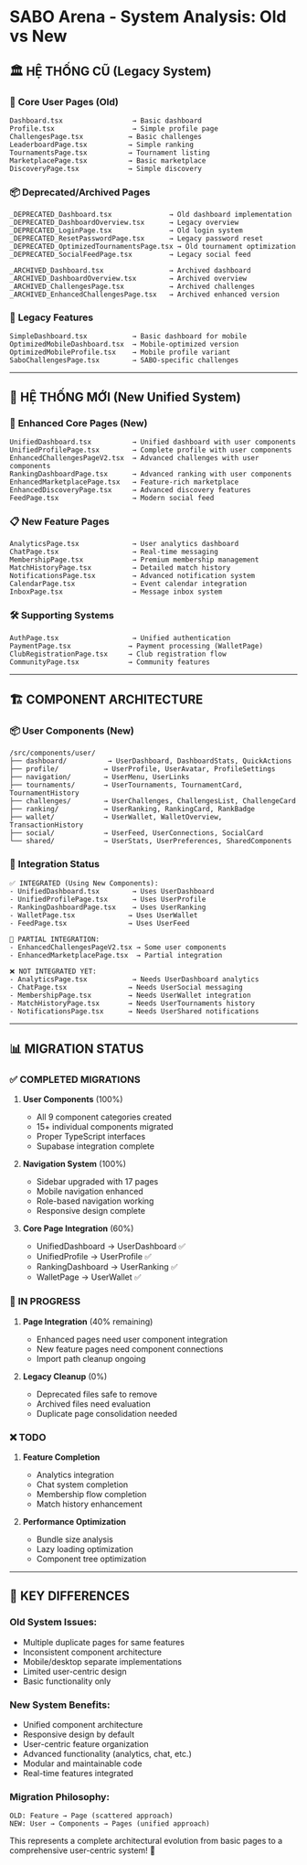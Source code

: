 # SABO Arena - System Analysis: Old vs New

## 🏛️ HỆ THỐNG CŨ (Legacy System)

### 📱 **Core User Pages (Old)**
```
Dashboard.tsx                 → Basic dashboard
Profile.tsx                   → Simple profile page  
ChallengesPage.tsx           → Basic challenges
LeaderboardPage.tsx          → Simple ranking
TournamentsPage.tsx          → Tournament listing
MarketplacePage.tsx          → Basic marketplace
DiscoveryPage.tsx            → Simple discovery
```

### 📦 **Deprecated/Archived Pages**
```
_DEPRECATED_Dashboard.tsx              → Old dashboard implementation
_DEPRECATED_DashboardOverview.tsx      → Legacy overview
_DEPRECATED_LoginPage.tsx              → Old login system
_DEPRECATED_ResetPasswordPage.tsx      → Legacy password reset
_DEPRECATED_OptimizedTournamentsPage.tsx → Old tournament optimization
_DEPRECATED_SocialFeedPage.tsx         → Legacy social feed

_ARCHIVED_Dashboard.tsx                → Archived dashboard
_ARCHIVED_DashboardOverview.tsx        → Archived overview  
_ARCHIVED_ChallengesPage.tsx           → Archived challenges
_ARCHIVED_EnhancedChallengesPage.tsx   → Archived enhanced version
```

### 🔧 **Legacy Features**
```
SimpleDashboard.tsx           → Basic dashboard for mobile
OptimizedMobileDashboard.tsx  → Mobile-optimized version
OptimizedMobileProfile.tsx    → Mobile profile variant
SaboChallengesPage.tsx        → SABO-specific challenges
```

---

## 🚀 HỆ THỐNG MỚI (New Unified System)

### 🎯 **Enhanced Core Pages (New)**
```
UnifiedDashboard.tsx          → Unified dashboard with user components
UnifiedProfilePage.tsx        → Complete profile with user components
EnhancedChallengesPageV2.tsx  → Advanced challenges with user components
RankingDashboardPage.tsx      → Advanced ranking with user components
EnhancedMarketplacePage.tsx   → Feature-rich marketplace
EnhancedDiscoveryPage.tsx     → Advanced discovery features
FeedPage.tsx                  → Modern social feed
```

### 📋 **New Feature Pages**
```
AnalyticsPage.tsx             → User analytics dashboard
ChatPage.tsx                  → Real-time messaging
MembershipPage.tsx            → Premium membership management
MatchHistoryPage.tsx          → Detailed match history
NotificationsPage.tsx         → Advanced notification system
CalendarPage.tsx              → Event calendar integration
InboxPage.tsx                 → Message inbox system
```

### 🛠️ **Supporting Systems**
```
AuthPage.tsx                  → Unified authentication
PaymentPage.tsx              → Payment processing (WalletPage)
ClubRegistrationPage.tsx     → Club registration flow
CommunityPage.tsx            → Community features
```

---

## 🏗️ COMPONENT ARCHITECTURE

### 📦 **User Components (New)**
```
/src/components/user/
├── dashboard/          → UserDashboard, DashboardStats, QuickActions
├── profile/           → UserProfile, UserAvatar, ProfileSettings  
├── navigation/        → UserMenu, UserLinks
├── tournaments/       → UserTournaments, TournamentCard, TournamentHistory
├── challenges/        → UserChallenges, ChallengesList, ChallengeCard
├── ranking/           → UserRanking, RankingCard, RankBadge
├── wallet/            → UserWallet, WalletOverview, TransactionHistory
├── social/            → UserFeed, UserConnections, SocialCard
└── shared/            → UserStats, UserPreferences, SharedComponents
```

### 🔗 **Integration Status**
```
✅ INTEGRATED (Using New Components):
- UnifiedDashboard.tsx        → Uses UserDashboard
- UnifiedProfilePage.tsx      → Uses UserProfile 
- RankingDashboardPage.tsx    → Uses UserRanking
- WalletPage.tsx             → Uses UserWallet
- FeedPage.tsx               → Uses UserFeed

🔄 PARTIAL INTEGRATION:
- EnhancedChallengesPageV2.tsx → Some user components
- EnhancedMarketplacePage.tsx  → Partial integration

❌ NOT INTEGRATED YET:
- AnalyticsPage.tsx           → Needs UserDashboard analytics
- ChatPage.tsx               → Needs UserSocial messaging
- MembershipPage.tsx         → Needs UserWallet integration
- MatchHistoryPage.tsx       → Needs UserTournaments history
- NotificationsPage.tsx      → Needs UserShared notifications
```

---

## 📊 MIGRATION STATUS

### ✅ **COMPLETED MIGRATIONS**
1. **User Components** (100%)
   - All 9 component categories created
   - 15+ individual components migrated
   - Proper TypeScript interfaces
   - Supabase integration complete

2. **Navigation System** (100%)
   - Sidebar upgraded with 17 pages
   - Mobile navigation enhanced
   - Role-based navigation working
   - Responsive design complete

3. **Core Page Integration** (60%)
   - UnifiedDashboard → UserDashboard ✅
   - UnifiedProfile → UserProfile ✅
   - RankingDashboard → UserRanking ✅
   - WalletPage → UserWallet ✅

### 🔄 **IN PROGRESS**
1. **Page Integration** (40% remaining)
   - Enhanced pages need user component integration
   - New feature pages need component connections
   - Import path cleanup ongoing

2. **Legacy Cleanup** (0%)
   - Deprecated files safe to remove
   - Archived files need evaluation
   - Duplicate page consolidation needed

### ❌ **TODO**
1. **Feature Completion**
   - Analytics integration
   - Chat system completion
   - Membership flow completion
   - Match history enhancement

2. **Performance Optimization**
   - Bundle size analysis
   - Lazy loading optimization
   - Component tree optimization

---

## 🎯 KEY DIFFERENCES

### **Old System Issues:**
- Multiple duplicate pages for same features
- Inconsistent component architecture  
- Mobile/desktop separate implementations
- Limited user-centric design
- Basic functionality only

### **New System Benefits:**
- Unified component architecture
- Responsive design by default
- User-centric feature organization
- Advanced functionality (analytics, chat, etc.)
- Modular and maintainable code
- Real-time features integrated

### **Migration Philosophy:**
```
OLD: Feature → Page (scattered approach)
NEW: User → Components → Pages (unified approach)
```

This represents a complete architectural evolution from basic pages to a comprehensive user-centric system! 🚀
